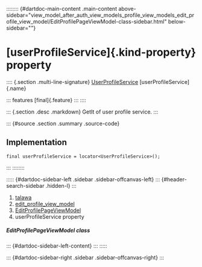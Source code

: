 :::::::: {#dartdoc-main-content .main-content above-sidebar="view_model_after_auth_view_models_profile_view_models_edit_profile_view_model/EditProfilePageViewModel-class-sidebar.html" below-sidebar=""}
<div>

# [userProfileService]{.kind-property} property

</div>

:::: {.section .multi-line-signature}
[UserProfileService](../../services_user_profile_service/UserProfileService-class.html)
[userProfileService]{.name}

::: features
[final]{.feature}
:::
::::

::: {.section .desc .markdown}
GetIt of user profile service.
:::

::: {#source .section .summary .source-code}
## Implementation

``` language-dart
final userProfileService = locator<UserProfileService>();
```
:::
::::::::

::::: {#dartdoc-sidebar-left .sidebar .sidebar-offcanvas-left}
::: {#header-search-sidebar .hidden-l}
:::

1.  [talawa](../../index.html)
2.  [edit_profile_view_model](../../view_model_after_auth_view_models_profile_view_models_edit_profile_view_model/)
3.  [EditProfilePageViewModel](../../view_model_after_auth_view_models_profile_view_models_edit_profile_view_model/EditProfilePageViewModel-class.html)
4.  userProfileService property

##### EditProfilePageViewModel class

::: {#dartdoc-sidebar-left-content}
:::
:::::

::: {#dartdoc-sidebar-right .sidebar .sidebar-offcanvas-right}
:::
